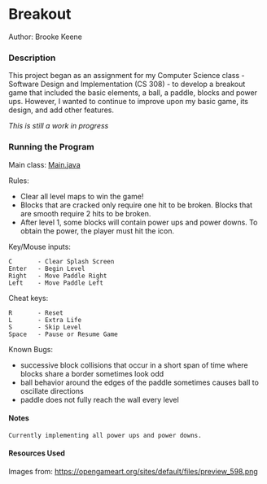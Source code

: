 Breakout
====

Author: Brooke Keene

### Description

This project began as an assignment for my Computer Science class - Software Design and Implementation (CS 308) -
to develop a breakout game that included the basic elements, a ball, a paddle, blocks and power ups.
However, I wanted to continue to improve upon my basic game, its design, and add other features.

*This is still a work in progress*

### Running the Program

Main class: [Main.java](https://github.com/brookezkeene/breakout/blob/master/src/game/Main.java)

Rules:

* Clear all level maps to win the game!
* Blocks that are cracked only require one hit to be broken. Blocks that are smooth require 2 hits to be broken.
* After level 1, some blocks will contain power ups and power downs. To obtain the power, the player must hit
the icon. 

Key/Mouse inputs:

    C       - Clear Splash Screen
    Enter   - Begin Level
    Right   - Move Paddle Right
    Left    - Move Paddle Left

Cheat keys:

    R       - Reset
    L       - Extra Life
    S       - Skip Level
    Space   - Pause or Resume Game

Known Bugs:

* successive block collisions that occur in a short span of time where blocks share a border sometimes look odd
* ball behavior around the edges of the paddle sometimes causes ball to oscillate directions
* paddle does not fully reach the wall every level

#### Notes

    Currently implementing all power ups and power downs.

#### Resources Used
Images from: https://opengameart.org/sites/default/files/preview_598.png
